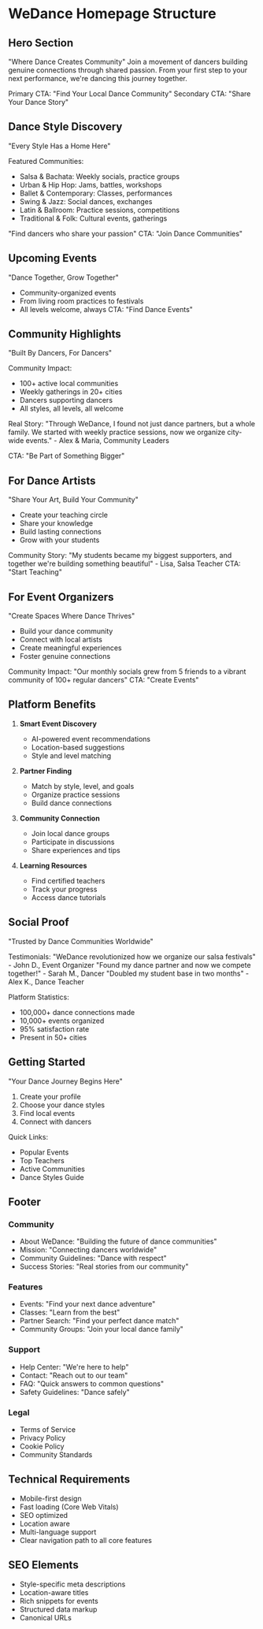 # WeDance Homepage Structure

## Hero Section

"Where Dance Creates Community"
Join a movement of dancers building genuine connections through shared passion.
From your first step to your next performance, we're dancing this journey together.

Primary CTA: "Find Your Local Dance Community"
Secondary CTA: "Share Your Dance Story"

## Dance Style Discovery

"Every Style Has a Home Here"

Featured Communities:

- Salsa & Bachata: Weekly socials, practice groups
- Urban & Hip Hop: Jams, battles, workshops
- Ballet & Contemporary: Classes, performances
- Swing & Jazz: Social dances, exchanges
- Latin & Ballroom: Practice sessions, competitions
- Traditional & Folk: Cultural events, gatherings

"Find dancers who share your passion"
CTA: "Join Dance Communities"

## Upcoming Events

"Dance Together, Grow Together"

- Community-organized events
- From living room practices to festivals
- All levels welcome, always
  CTA: "Find Dance Events"

## Community Highlights

"Built By Dancers, For Dancers"

Community Impact:

- 100+ active local communities
- Weekly gatherings in 20+ cities
- Dancers supporting dancers
- All styles, all levels, all welcome

Real Story:
"Through WeDance, I found not just dance partners, but a whole family. We started with weekly practice sessions, now we organize city-wide events." - Alex & Maria, Community Leaders

CTA: "Be Part of Something Bigger"

## For Dance Artists

"Share Your Art, Build Your Community"

- Create your teaching circle
- Share your knowledge
- Build lasting connections
- Grow with your students

Community Story: "My students became my biggest supporters, and together we're building something beautiful" - Lisa, Salsa Teacher
CTA: "Start Teaching"

## For Event Organizers

"Create Spaces Where Dance Thrives"

- Build your dance community
- Connect with local artists
- Create meaningful experiences
- Foster genuine connections

Community Impact: "Our monthly socials grew from 5 friends to a vibrant community of 100+ regular dancers"
CTA: "Create Events"

## Platform Benefits

1. **Smart Event Discovery**

   - AI-powered event recommendations
   - Location-based suggestions
   - Style and level matching

2. **Partner Finding**

   - Match by style, level, and goals
   - Organize practice sessions
   - Build dance connections

3. **Community Connection**

   - Join local dance groups
   - Participate in discussions
   - Share experiences and tips

4. **Learning Resources**
   - Find certified teachers
   - Track your progress
   - Access dance tutorials

## Social Proof

"Trusted by Dance Communities Worldwide"

Testimonials:
"WeDance revolutionized how we organize our salsa festivals" - John D., Event Organizer
"Found my dance partner and now we compete together!" - Sarah M., Dancer
"Doubled my student base in two months" - Alex K., Dance Teacher

Platform Statistics:

- 100,000+ dance connections made
- 10,000+ events organized
- 95% satisfaction rate
- Present in 50+ cities

## Getting Started

"Your Dance Journey Begins Here"

1. Create your profile
2. Choose your dance styles
3. Find local events
4. Connect with dancers

Quick Links:

- Popular Events
- Top Teachers
- Active Communities
- Dance Styles Guide

## Footer

### Community

- About WeDance: "Building the future of dance communities"
- Mission: "Connecting dancers worldwide"
- Community Guidelines: "Dance with respect"
- Success Stories: "Real stories from our community"

### Features

- Events: "Find your next dance adventure"
- Classes: "Learn from the best"
- Partner Search: "Find your perfect dance match"
- Community Groups: "Join your local dance family"

### Support

- Help Center: "We're here to help"
- Contact: "Reach out to our team"
- FAQ: "Quick answers to common questions"
- Safety Guidelines: "Dance safely"

### Legal

- Terms of Service
- Privacy Policy
- Cookie Policy
- Community Standards

## Technical Requirements

- Mobile-first design
- Fast loading (Core Web Vitals)
- SEO optimized
- Location aware
- Multi-language support
- Clear navigation path to all core features

## SEO Elements

- Style-specific meta descriptions
- Location-aware titles
- Rich snippets for events
- Structured data markup
- Canonical URLs
